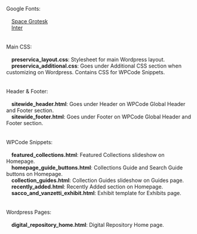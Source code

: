 Google Fonts:<br><br>
&emsp;<a href="https://fonts.google.com/specimen/Space+Grotesk">Space Grotesk</a><br>
&emsp;<a href="https://fonts.google.com/specimen/Inter">Inter</a><br>
<br><br>
Main CSS:<br><br>
&emsp;<b>preservica_layout.css</b>: Stylesheet for main Wordpress layout.<br>
&emsp;<b>preservica_additional.css</b>: Goes under Additional CSS section when customizing on Wordpress. Contains CSS for WPCode Snippets.<br>
<br><br>
Header & Footer:<br><br>
&emsp;<b>sitewide_header.html</b>: Goes under Header on WPCode Global Header and Footer section.<br>
&emsp;<b>sitewide_footer.html</b>: Goes under Footer on WPCode Global Header and Footer section.<br>
<br><br>
WPCode Snippets:<br><br>
&emsp;<b>featured_collections.html</b>: Featured Collections slideshow on Homepage.<br>
&emsp;<b>homepage_guide_buttons.html</b>: Collections Guide and Search Guide buttons on Homepage.<br>
&emsp;<b>collection_guides.html</b>: Collection Guides slideshow on Guides page.<br>
&emsp;<b>recently_added.html</b>: Recently Added section on Homepage.<br>
&emsp;<b>sacco_and_vanzetti_exhibit.html</b>: Exhibit template for Exhibits page.<br>
<br><br>
Wordpress Pages:<br><br>
&emsp;<b>digital_repository_home.html</b>: Digital Repository Home page.
